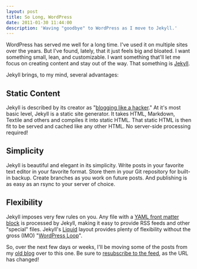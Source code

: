 ```yaml
---
layout: post
title: So Long, WordPress
date: 2011-01-30 11:44:00
description: 'Waving "goodbye" to WordPress as I move to Jekyll.'
---
```


WordPress has served me well for a long time. I've used it on multiple sites over the years. But I've found, lately, that it just feels big and bloated. I want something small, lean, and customizable. I want something that'll let me focus on creating content and stay out of the way. That something is [Jekyll](https://github.com/mojombo/jekyll).

Jekyll brings, to my mind, several advantages:

Static Content
--------------

Jekyll is described by its creator as "[blogging like a hacker](http://tom.preston-werner.com/2008/11/17/blogging-like-a-hacker.html)." At it's most basic level, Jekyll is a static site generator. It takes HTML, Markdown, Textile and others and compiles it into static HTML. That static HTML is then fit to be served and cached like any other HTML. No server-side processing required!

Simplicity
----------

Jekyll is beautiful and elegant in its simplicity. Write posts in your favorite text editor in your favorite format. Store them in your Git repository for built-in backup. Create branches as you work on future posts. And publishing is as easy as an rsync to your server of choice.

Flexibility
-----------

Jekyll imposes very few rules on you. Any file with a [YAML front matter block](https://github.com/mojombo/jekyll/wiki/yaml-front-matter) is processed by Jekyll, making it easy to provide RSS feeds and other "special" files. Jekyll's [Liquid](http://www.liquidmarkup.org/) layout provides plenty of flexibility without the gross (IMO) "[WordPress Loop](http://codex.wordpress.org/The_Loop)".

So, over the next few days or weeks, I'll be moving some of the posts from my [old blog](http://binarymuse.net/) over to this one. Be sure to [resubscribe to the feed](/atom.xml), as the URL has changed!